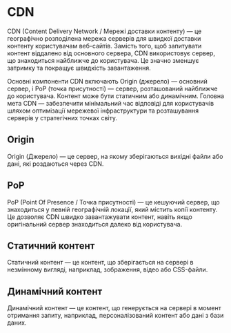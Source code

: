 # CDN

CDN (Content Delivery Network / Мережі доставки контенту) — це географічно розподілена мережа серверів для швидкої доставки контенту користувачам веб-сайтів. Замість того, щоб запитувати контент віддалено від основного сервера, CDN використовує сервер, що знаходиться найближче до користувача. Це значно зменшує затримку та покращує швидкість завантаження.

Основні компоненти CDN включають Origin (джерело) — основний сервер, і PoP (точка присутності) — сервер, розташований найближче до користувача. Контент може бути статичним або динамічним. Головна мета CDN — забезпечити мінімальний час відповіді для користувачів шляхом оптимізації мережевої інфраструктури та розташування серверів у стратегічних точках світу.

## Origin

Origin (Джерело) — це сервер, на якому зберігаються вихідні файли або дані, які роздаються через CDN.

## PoP

PoP (Point Of Presence / Точка присутності) — це кешуючий сервер, що знаходиться у певній географічній локації, який містить копії контенту. Це дозволяє CDN швидко завантажувати контент, навіть якщо оригінальний сервер знаходиться далеко від користувача.

## Статичний контент

Статичний контент — це контент, що зберігається на сервері в незмінному вигляді, наприклад, зображення, відео або CSS-файли.

## Динамічний контент

Динамічний контент — це контент, що генерується на сервері в момент отримання запиту, наприклад, персоналізований контент або дані з бази даних.
